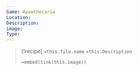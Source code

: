 ```yaml
---
Game: Apawthecaria
Location: 
Description: 
image: 
Type:
---
```


> [!recipe] `=this.file.name`
> `=this.Description`
> 
> `=embed(link(this.image))`